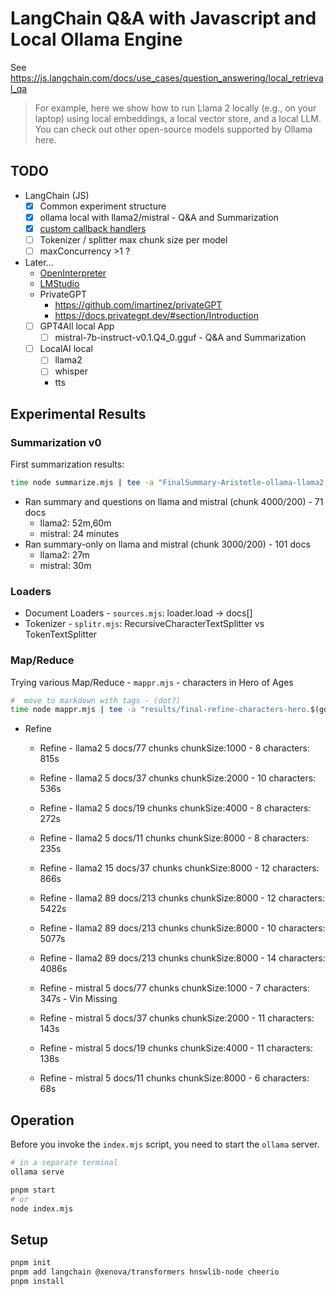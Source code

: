 # LangChain Q&A with Javascript and Local Ollama Engine

See <https://js.langchain.com/docs/use_cases/question_answering/local_retrieval_qa>

> For example, here we show how to run Llama 2 locally (e.g., on your laptop) using local embeddings, a local vector store, and a local LLM. You can check out other open-source models supported by Ollama here.

## TODO

- LangChain (JS)
  - [x] Common experiment structure
  - [x] ollama local with llama2/mistral - Q&A and Summarization
  - [x] [custom callback handlers](https://js.langchain.com/docs/modules/callbacks/how_to/create_handlers)
  - [ ] Tokenizer / splitter max chunk size per model
  - [ ] maxConcurrency >1 ?
- Later...
  - [OpenInterpreter](https://github.com/KillianLucas/open-interpreter/)
  - [LMStudio](https://lmstudio.ai/)
  - PrivateGPT
    - <https://github.com/imartinez/privateGPT>
    - <https://docs.privategpt.dev/#section/Introduction>
  - [ ] GPT4All local App
    - [ ] mistral-7b-instruct-v0.1.Q4_0.gguf - Q&A and Summarization
  - [ ] LocalAI local
    - [ ] llama2
    - [ ] whisper
    - tts

## Experimental Results

### Summarization v0

First summarization results:

```bash
time node summarize.mjs | tee -a "FinalSummary-Aristotle-ollama-llama2.$(gdate -u -Is)".raw.txt
```

- Ran summary and questions on llama and mistral (chunk 4000/200) - 71 docs
  - llama2: 52m,60m
  - mistral: 24 minutes
- Ran summary-only on llama and mistral (chunk 3000/200) - 101 docs
  - llama2: 27m
  - mistral: 30m

### Loaders

- Document Loaders - `sources.mjs`: loader.load -> docs[]
- Tokenizer - `splitr.mjs`: RecursiveCharacterTextSplitter vs TokenTextSplitter

### Map/Reduce

Trying various Map/Reduce - `mappr.mjs` - characters in Hero of Ages

```bash
#  move to markdown with tags - (dot?)
time node mappr.mjs | tee -a "results/final-refine-characters-hero.$(gdate -u -Is|sed 's/+00:00/Z/')".txt
```

- Refine

  - Refine - llama2 5 docs/77 chunks chunkSize:1000 - 8 characters: 815s
  - Refine - llama2 5 docs/37 chunks chunkSize:2000 - 10 characters: 536s
  - Refine - llama2 5 docs/19 chunks chunkSize:4000 - 8 characters: 272s
  - Refine - llama2 5 docs/11 chunks chunkSize:8000 - 8 characters: 235s

  - Refine - llama2 15 docs/37 chunks chunkSize:8000 - 12 characters: 866s
  - Refine - llama2 89 docs/213 chunks chunkSize:8000 - 12 characters: 5422s
  <!-- new summary prompt -->
  - Refine - llama2 89 docs/213 chunks chunkSize:8000 - 10 characters: 5077s
  - Refine - llama2 89 docs/213 chunks chunkSize:8000 - 14 characters: 4086s

  - Refine - mistral 5 docs/77 chunks chunkSize:1000 - 7 characters: 347s - Vin Missing
  - Refine - mistral 5 docs/37 chunks chunkSize:2000 - 11 characters: 143s
  - Refine - mistral 5 docs/19 chunks chunkSize:4000 - 11 characters: 138s
  - Refine - mistral 5 docs/11 chunks chunkSize:8000 - 6 characters: 68s

## Operation

Before you invoke the `index.mjs` script, you need to start the `ollama` server.

```bash
# in a separate terminal
ollama serve

pnpm start
# or
node index.mjs
```

## Setup

```bash
pnpm init
pnpm add langchain @xenova/transformers hnswlib-node cheerio
pnpm install

```
